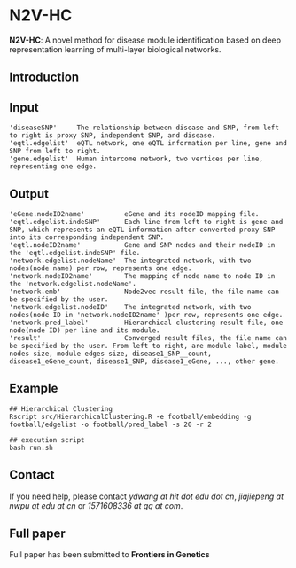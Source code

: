 # N2V-HC 
**N2V-HC**: A novel method for disease module identification based on deep representation learning of multi-layer biological networks.

## Introduction


## Input
```
'diseaseSNP'     The relationship between disease and SNP, from left to right is proxy SNP, independent SNP, and disease.
'eqtl.edgelist'  eQTL network, one eQTL information per line, gene and SNP from left to right.
'gene.edgelist'  Human intercome network, two vertices per line, representing one edge.
```

## Output
```
'eGene.nodeID2name'          eGene and its nodeID mapping file.
'eqtl.edgelist.indeSNP'      Each line from left to right is gene and SNP, which represents an eQTL information after converted proxy SNP into its corresponding independent SNP.
'eqtl.nodeID2name'           Gene and SNP nodes and their nodeID in the 'eqtl.edgelist.indeSNP' file.
'network.edgelist.nodeName'  The integrated network, with two nodes(node name) per row, represents one edge.
'network.nodeID2name'        The mapping of node name to node ID in the 'network.edgelist.nodeName'.
'network.emb'                Node2vec result file, the file name can be specified by the user.
'network.edgelist.nodeID'    The integrated network, with two nodes(node ID in 'network.nodeID2name' )per row, represents one edge.
'network.pred_label'         Hierarchical clustering result file, one node(node ID) per line and its module.
'result'                     Converged result files, the file name can be specified by the user. From left to right, are module label, module nodes size, module edges size, disease1_SNP__count, disease1_eGene_count, disease1_SNP, disease1_eGene, ..., other gene.
```

## Example
```
## Hierarchical Clustering
Rscript src/HierarchicalClustering.R -e football/embedding -g football/edgelist -o football/pred_label -s 20 -r 2

## execution script
bash run.sh
```

## Contact
If you need help, please contact *ydwang at hit dot edu dot cn*, *jiajiepeng at nwpu at edu at cn* or *1571608336 at qq at com*.

## Full paper
Full paper has been submitted to **Frontiers in Genetics**
